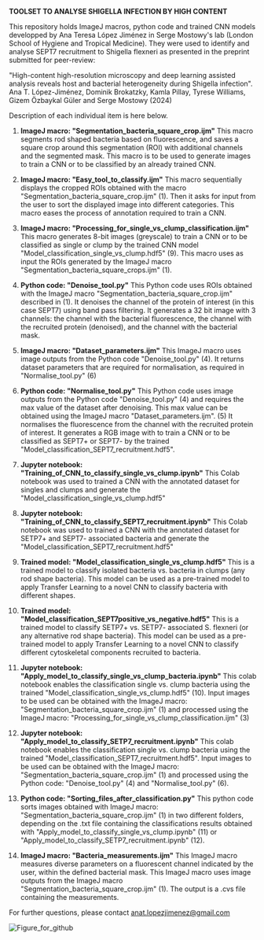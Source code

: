 **TOOLSET TO ANALYSE SHIGELLA INFECTION BY HIGH CONTENT**

This repository holds ImageJ macros, python code and trained CNN models developped by Ana Teresa López Jiménez in Serge Mostowy's lab (London School of Hygiene and Tropical Medicine). They were used to identify and analyse SEPT7 recruitment to Shigella flexneri as presented in the preprint submitted for peer-review:

"High-content high-resolution microscopy and deep learning assisted analysis reveals host and bacterial heterogeneity during Shigella infection". Ana T. López-Jiménez, Dominik Brokatzky, Kamla Pillay, Tyrese Williams, Gizem Özbaykal Güler and Serge Mostowy (2024)

Description of each individual item is here below.

1. **ImageJ macro: "Segmentation_bacteria_square_crop.ijm"**
     This macro segments rod shaped bacteria based on fluorescence, and saves a square crop around this segmentation (ROI) with additional channels and the segmented mask.
     This macro is to be used to generate images to train a CNN or to be classified by an already trained CNN.

2. **ImageJ macro: "Easy_tool_to_classify.ijm"**
     This macro sequentially displays the cropped ROIs obtained with the macro "Segmentation_bacteria_square_crop.ijm" (1).
     Then it asks for input from the user to sort the displayed image into different categories.
     This macro eases the process of annotation required to train a CNN. 
   
3. **ImageJ macro: "Processing_for_single_vs_clump_classification.ijm"**
     This macro generates 8-bit images (greyscale) to train a CNN or to be classified as single or clump by the trained CNN model "Model_classification_single_vs_clump.hdf5" (9).
     This macro uses as input the ROIs generated by the ImageJ macro "Segmentation_bacteria_square_crops.ijm" (1).

4. **Python code: "Denoise_tool.py"**
     This Python code uses ROIs obtained with the ImageJ macro "Segmentation_bacteria_square_crop.ijm" described in (1).
     It denoises the channel of the protein of interest (in this case SEPT7) using band pass filtering.
     It generates a 32 bit image with 3 channels: the channel with the bacterial fluorescence, the channel with the recruited protein (denoised), and the channel with the bacterial mask.
   
5. **ImageJ macro: "Dataset_parameters.ijm"**
     This ImageJ macro uses image outputs from the Python code "Denoise_tool.py" (4).
     It returns dataset parameters that are required for normalisation, as required in "Normalise_tool.py" (6)
   
6. **Python code: "Normalise_tool.py"**
     This Python code uses image outputs from the Python code "Denoise_tool.py" (4) and requires the max value of the dataset after denoising. This max value can be obtained using the ImageJ macro "Dataset_parameters.ijm". (5)
     It normalises the fluorescence from the channel with the recruited protein of interest.
     It generates a RGB image with to train a CNN or to be classified as SEPT7+ or SEPT7- by the trained "Model_classification_SEPT7_recruitment.hdf5".

7. **Jupyter notebook: "Training_of_CNN_to_classify_single_vs_clump.ipynb"**
     This Colab notebook was used to trained a CNN with the annotated dataset for singles and clumps and generate the "Model_classification_single_vs_clump.hdf5" 
   
8. **Jupyter notebook: "Training_of_CNN_to_classify_SEPT7_recruitment.ipynb"**
     This Colab notebook was used to trained a CNN with the annotated dataset for SETP7+ and SEPT7- associated bacteria and generate the "Model_classification_SEPT7_recruitment.hdf5" 

9. **Trained model: "Model_classification_single_vs_clump.hdf5"**
     This is a trained model to classify isolated bacteria vs. bacteria in clumps (any rod shape bacteria).
     This model can be used as a pre-trained model to apply Transfer Learning to a novel CNN to classify bacteria with different shapes.

10. **Trained model: "Model_classification_SEPT7positive_vs_negative.hdf5"**
     This is a trained model to classify SETP7+ vs. SETP7- associated S. flexneri (or any alternative rod shape bacteria).
     This model can be used as a pre-trained model to apply Transfer Learning to a novel CNN to classify different cytoskeletal components recruited to bacteria.

11. **Jupyter notebook: "Apply_model_to_classify_single_vs_clump_bacteria.ipynb"**
     This colab notebook enables the classification single vs. clump bacteria using the trained "Model_classification_single_vs_clump.hdf5" (10).
     Input images to be used can be obtained with the ImageJ macro: "Segmentation_bacteria_square_crop.ijm" (1) and processed using the ImageJ macro: "Processing_for_single_vs_clump_classification.ijm" (3)
    
12. **Jupyter notebook: "Apply_model_to_classify_SETP7_recruitment.ipynb"**
     This colab notebook enables the classification single vs. clump bacteria using the trained "Model_classification_SEPT7_recruitment.hdf5".
     Input images to be used can be obtained with the ImageJ macro: "Segmentation_bacteria_square_crop.ijm" (1) and processed using the Python code: "Denoise_tool.py" (4) and "Normalise_tool.py" (6).

13. **Python code: "Sorting_files_after_classification.py"**
     This python code sorts images obtained with ImageJ macro: "Segmentation_bacteria_square_crop.ijm" (1) in two different folders, depending on the .txt file containing the classifications results obtained with "Apply_model_to_classify_single_vs_clump.ipynb" (11) or "Apply_model_to_classify_SETP7_recruitment.ipynb" (12).
    
14. **ImageJ macro: "Bacteria_measurements.ijm"**
     This ImageJ macro measures diverse parameters on a fluorescent channel indicated by the user, within the defined bacterial mask.
     This ImageJ macro uses image outputs from the ImageJ macro "Segmentation_bacteria_square_crop.ijm" (1).
     The output is a .cvs file containing the measurements.
   


For further questions, please contact anat.lopezjimenez@gmail.com



![Figure_for_github](https://github.com/ATLopezJimenez/Toolset-high-content-analysis-of-Shigella-infection/assets/128931828/0dd8a739-1cf3-4847-9e38-f5a4b1c3897d)



